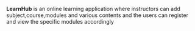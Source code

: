 <b>LearnHub</b> is an online learning application where instructors can add subject,course,modules and various contents 
and the users can register and view the specific modules accordingly 
